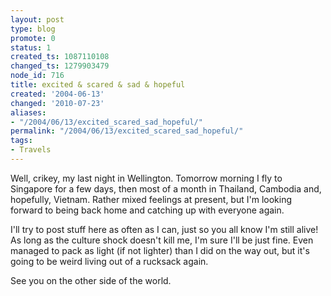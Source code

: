 ```yaml
---
layout: post
type: blog
promote: 0
status: 1
created_ts: 1087110108
changed_ts: 1279903479
node_id: 716
title: excited & scared & sad & hopeful
created: '2004-06-13'
changed: '2010-07-23'
aliases:
- "/2004/06/13/excited_scared_sad_hopeful/"
permalink: "/2004/06/13/excited_scared_sad_hopeful/"
tags:
- Travels
---
```

Well, crikey, my last night in Wellington.  Tomorrow morning I fly to Singapore for a few days, then most of a month in Thailand, Cambodia and, hopefully, Vietnam.  Rather mixed feelings at present, but I'm looking forward to being back home and catching up with everyone again.

I'll try to post stuff here as often as I can, just so you all know I'm still alive!  As long as the culture shock doesn't kill me, I'm sure I'll be just fine.  Even managed to pack as light (if not lighter) than I did on the way out, but it's going to be weird living out of a rucksack again.

See you on the other side of the world.
